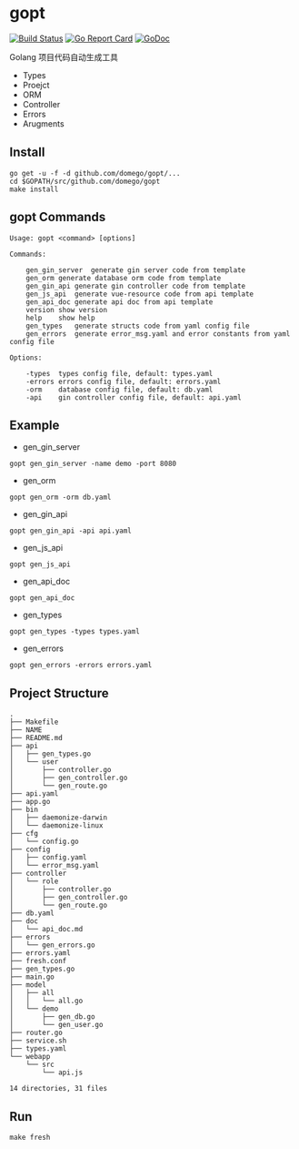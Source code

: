 # gopt
[![Build Status](https://travis-ci.org/domego/gopt.svg?branch=master)](https://travis-ci.org/domego/gopt)
[![Go Report Card](https://goreportcard.com/badge/github.com/domego/gopt)](https://goreportcard.com/report/github.com/domego/gopt)
[![GoDoc](http://godoc.org/github.com/domego/gopt?status.svg)](http://godoc.org/github.com/domego/gopt)

Golang 项目代码自动生成工具

* Types
* Proejct
* ORM
* Controller
* Errors
* Arugments


## Install
```
go get -u -f -d github.com/domego/gopt/...
cd $GOPATH/src/github.com/domego/gopt
make install
```

## gopt Commands
```
Usage: gopt <command> [options]

Commands:

	gen_gin_server	generate gin server code from template
	gen_orm	generate database orm code from template
	gen_gin_api	generate gin controller code from template
	gen_js_api	generate vue-resource code from api template
	gen_api_doc	generate api doc from api template
	version	show version
	help	show help
	gen_types	generate structs code from yaml config file
	gen_errors	generate error_msg.yaml and error constants from yaml config file

Options:

	-types	types config file, default: types.yaml
	-errors	errors config file, default: errors.yaml
	-orm	database config file, default: db.yaml
	-api	gin controller config file, default: api.yaml

```


## Example

- gen_gin_server
```
gopt gen_gin_server -name demo -port 8080
```

- gen_orm
```
gopt gen_orm -orm db.yaml
```

- gen_gin_api
```
gopt gen_gin_api -api api.yaml
```

- gen_js_api
```
gopt gen_js_api
```

- gen_api_doc
```
gopt gen_api_doc
```

- gen_types
```
gopt gen_types -types types.yaml
```

- gen_errors
```
gopt gen_errors -errors errors.yaml
```

## Project Structure
```
.
├── Makefile
├── NAME
├── README.md
├── api
│   ├── gen_types.go
│   └── user
│       ├── controller.go
│       ├── gen_controller.go
│       └── gen_route.go
├── api.yaml
├── app.go
├── bin
│   ├── daemonize-darwin
│   └── daemonize-linux
├── cfg
│   └── config.go
├── config
│   ├── config.yaml
│   └── error_msg.yaml
├── controller
│   └── role
│       ├── controller.go
│       ├── gen_controller.go
│       └── gen_route.go
├── db.yaml
├── doc
│   └── api_doc.md
├── errors
│   └── gen_errors.go
├── errors.yaml
├── fresh.conf
├── gen_types.go
├── main.go
├── model
│   ├── all
│   │   └── all.go
│   └── demo
│       ├── gen_db.go
│       └── gen_user.go
├── router.go
├── service.sh
├── types.yaml
└── webapp
    └── src
        └── api.js

14 directories, 31 files
```

## Run
```
make fresh
```